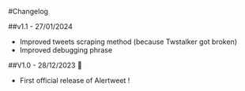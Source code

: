 #Changelog

##v1.1 - 27/01/2024

- Improved tweets scraping method (because Twstalker got broken)
- Improved debugging phrase

##V1.0 - 28/12/2023 :birthday:

- First official release of Alertweet !
